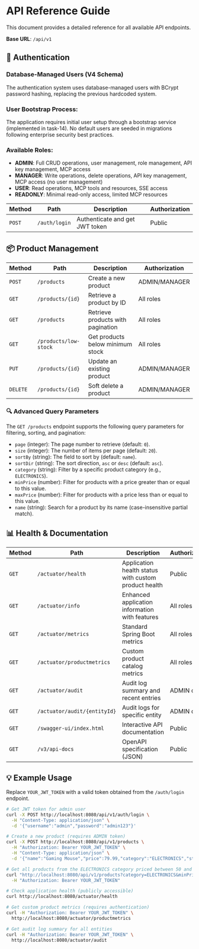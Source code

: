 # API Reference Guide

This document provides a detailed reference for all available API endpoints.

**Base URL**: `/api/v1`

## 🔐 Authentication

### Database-Managed Users (V4 Schema)
The authentication system uses database-managed users with BCrypt password hashing, replacing the previous hardcoded system.

### User Bootstrap Process:
The application requires initial user setup through a bootstrap service (implemented in task-14). No default users are seeded in migrations following enterprise security best practices.

### Available Roles:
- **ADMIN**: Full CRUD operations, user management, role management, API key management, MCP access
- **MANAGER**: Write operations, delete operations, API key management, MCP access (no user management)
- **USER**: Read operations, MCP tools and resources, SSE access
- **READONLY**: Minimal read-only access, limited MCP resources

| Method | Path                    | Description                      | Authorization |
|--------|-------------------------|----------------------------------|---------------|
| `POST` | `/auth/login`    | Authenticate and get JWT token   | Public        |

## 📦 Product Management
| Method | Path                           | Description                           | Authorization |
|--------|--------------------------------|---------------------------------------|---------------|
| `POST` | `/products`             | Create a new product                  | ADMIN/MANAGER |
| `GET`  | `/products/{id}`        | Retrieve a product by ID              | All roles     |
| `GET`  | `/products`             | Retrieve products with pagination     | All roles     |
| `GET`  | `/products/low-stock`   | Get products below minimum stock      | All roles     |
| `PUT`  | `/products/{id}`        | Update an existing product            | ADMIN/MANAGER |
| `DELETE`| `/products/{id}`       | Soft delete a product                 | ADMIN/MANAGER |

### 🔍 Advanced Query Parameters
The `GET /products` endpoint supports the following query parameters for filtering, sorting, and pagination:

- `page` (integer): The page number to retrieve (default: `0`).
- `size` (integer): The number of items per page (default: `20`).
- `sortBy` (string): The field to sort by (default: `name`).
- `sortDir` (string): The sort direction, `asc` or `desc` (default: `asc`).
- `category` (string): Filter by a specific product category (e.g., `ELECTRONICS`).
- `minPrice` (number): Filter for products with a price greater than or equal to this value.
- `maxPrice` (number): Filter for products with a price less than or equal to this value.
- `name` (string): Search for a product by its name (case-insensitive partial match).

## 📊 Health & Documentation  
| Method | Path                           | Description                           | Authorization |
|--------|--------------------------------|---------------------------------------|---------------|
| `GET`  | `/actuator/health`             | Application health status with custom product health | Public |
| `GET`  | `/actuator/info`               | Enhanced application information with features | All roles |
| `GET`  | `/actuator/metrics`            | Standard Spring Boot metrics          | All roles |
| `GET`  | `/actuator/productmetrics`     | Custom product catalog metrics        | All roles |
| `GET`  | `/actuator/audit`              | Audit log summary and recent entries  | ADMIN only |
| `GET`  | `/actuator/audit/{entityId}`   | Audit logs for specific entity        | ADMIN only |
| `GET`  | `/swagger-ui/index.html`       | Interactive API documentation         | Public |
| `GET`  | `/v3/api-docs`                 | OpenAPI specification (JSON)         | Public |

## 💡 Example Usage

Replace `YOUR_JWT_TOKEN` with a valid token obtained from the `/auth/login` endpoint.

```bash
# Get JWT token for admin user
curl -X POST http://localhost:8080/api/v1/auth/login \
  -H "Content-Type: application/json" \
  -d '{"username":"admin","password":"admin123"}'

# Create a new product (requires ADMIN token)
curl -X POST http://localhost:8080/api/v1/products \
  -H "Authorization: Bearer YOUR_JWT_TOKEN" \
  -H "Content-Type: application/json" \
  -d '{"name":"Gaming Mouse","price":79.99,"category":"ELECTRONICS","stockQuantity":150, "minStockLevel":20}'

# Get all products from the ELECTRONICS category priced between 50 and 100
curl "http://localhost:8080/api/v1/products?category=ELECTRONICS&minPrice=50&maxPrice=100" \
  -H "Authorization: Bearer YOUR_JWT_TOKEN"

# Check application health (publicly accessible)
curl http://localhost:8080/actuator/health

# Get custom product metrics (requires authentication)
curl -H "Authorization: Bearer YOUR_JWT_TOKEN" \
  http://localhost:8080/actuator/productmetrics

# Get audit log summary for all entities
curl -H "Authorization: Bearer YOUR_JWT_TOKEN" \
  http://localhost:8080/actuator/audit
```